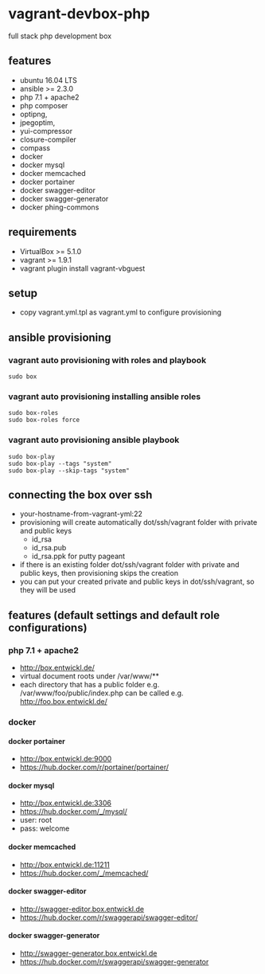 # vagrant-devbox-php

full stack php development box

## features

- ubuntu 16.04 LTS
- ansible >= 2.3.0
- php 7.1 + apache2
- php composer
- optipng, 
- jpegoptim, 
- yui-compressor
- closure-compiler
- compass
- docker
- docker mysql
- docker memcached
- docker portainer
- docker swagger-editor
- docker swagger-generator
- docker phing-commons

## requirements

- VirtualBox >= 5.1.0
- vagrant >= 1.9.1
- vagrant plugin install vagrant-vbguest

## setup

- copy vagrant.yml.tpl as vagrant.yml to configure provisioning

## ansible provisioning

### vagrant auto provisioning with roles and playbook

```
sudo box
```

### vagrant auto provisioning installing ansible roles

```
sudo box-roles
sudo box-roles force
```

### vagrant auto provisioning ansible playbook 

```
sudo box-play
sudo box-play --tags "system"
sudo box-play --skip-tags "system"
```

## connecting the box over ssh

- your-hostname-from-vagrant-yml:22
- provisioning will create automatically dot/ssh/vagrant folder with private and public keys
  - id_rsa
  - id_rsa.pub
  - id_rsa.ppk for putty pageant
- if there is an existing folder dot/ssh/vagrant folder with private and public keys, then provisioning skips the creation
- you can put your created private and public keys in dot/ssh/vagrant, so they will be used

## features (default settings and default role configurations)

### php 7.1 + apache2

- http://box.entwickl.de/
- virtual document roots under /var/www/**
- each directory that has a public folder e.g. /var/www/foo/public/index.php can be called e.g. http://foo.box.entwickl.de/

### docker

#### docker portainer

- http://box.entwickl.de:9000
- https://hub.docker.com/r/portainer/portainer/

#### docker mysql

- http://box.entwickl.de:3306
- https://hub.docker.com/_/mysql/
- user: root
- pass: welcome

#### docker memcached

- http://box.entwickl.de:11211
- https://hub.docker.com/_/memcached/

#### docker swagger-editor

- http://swagger-editor.box.entwickl.de
- https://hub.docker.com/r/swaggerapi/swagger-editor/

#### docker swagger-generator

- http://swagger-generator.box.entwickl.de
- https://hub.docker.com/r/swaggerapi/swagger-generator